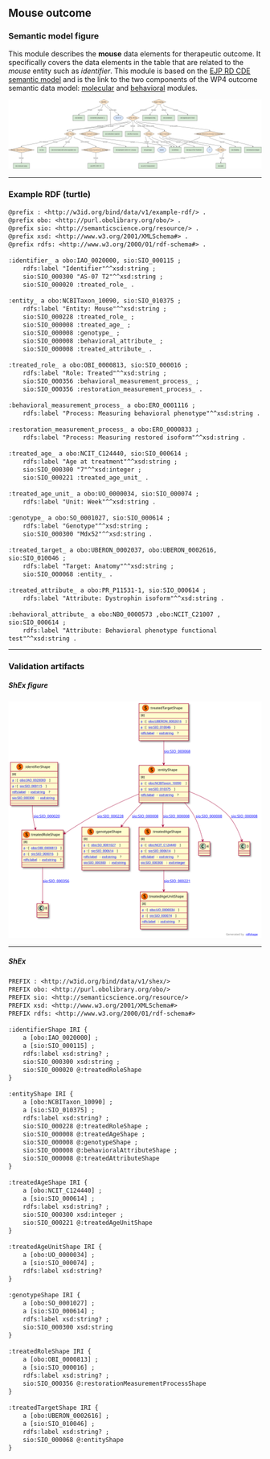 ## Mouse outcome

### Semantic model figure
This module describes the __mouse__ data elements for therapeutic outcome. It specifically covers the data elements in the table that are related to the _mouse_ entity such as _identifier_. This module is based on the [EJP RD CDE semantic model](https://github.com/ejp-rd-vp/CDE-semantic-model/tree/develop) and is the link to the two components of the WP4 outcome semantic data model: [molecular](https://github.com/NuriaQueralt/bind-data-semantic-model/blob/main/therapeutic-wp4/docs/molecular_outcome.md) and [behavioral](https://github.com/NuriaQueralt/bind-data-semantic-model/blob/main/therapeutic-wp4/docs/behavioral_outcome.md) modules.  
<p align="center">
    <a href="../images/rdf/mouse_outcome.png" target="_blank">
        <img src="../images/rdf/mouse_outcome.png">
    </a>
</p>

***

### Example RDF (turtle)
```ttl
@prefix : <http://w3id.org/bind/data/v1/example-rdf/> .
@prefix obo: <http://purl.obolibrary.org/obo/> .
@prefix sio: <http://semanticscience.org/resource/> .
@prefix xsd: <http://www.w3.org/2001/XMLSchema#> .
@prefix rdfs: <http://www.w3.org/2000/01/rdf-schema#> .

:identifier_ a obo:IAO_0020000, sio:SIO_000115 ;
    rdfs:label "Identifier"^^xsd:string ;
    sio:SIO_000300 "AS-07 T2"^^xsd:string ;
    sio:SIO_000020 :treated_role_ .

:entity_ a obo:NCBITaxon_10090, sio:SIO_010375 ;
    rdfs:label "Entity: Mouse"^^xsd:string ;
    sio:SIO_000228 :treated_role_ ;
    sio:SIO_000008 :treated_age_ ;
    sio:SIO_000008 :genotype_ ;
    sio:SIO_000008 :behavioral_attribute_ ;
    sio:SIO_000008 :treated_attribute_ .

:treated_role_ a obo:OBI_0000813, sio:SIO_000016 ;
    rdfs:label "Role: Treated"^^xsd:string ;
    sio:SIO_000356 :behavioral_measurement_process_ ;
    sio:SIO_000356 :restoration_measurement_process_ .

:behavioral_measurement_process_ a obo:ERO_0001116 ;
    rdfs:label "Process: Measuring behavioral phenotype"^^xsd:string .

:restoration_measurement_process_ a obo:ERO_0000833 ;
    rdfs:label "Process: Measuring restored isoform"^^xsd:string .

:treated_age_ a obo:NCIT_C124440, sio:SIO_000614 ;
    rdfs:label "Age at treatment"^^xsd:string ;
    sio:SIO_000300 "7"^^xsd:integer ;
    sio:SIO_000221 :treated_age_unit_ .

:treated_age_unit_ a obo:UO_0000034, sio:SIO_000074 ;
    rdfs:label "Unit: Week"^^xsd:string .

:genotype_ a obo:SO_0001027, sio:SIO_000614 ;
    rdfs:label "Genotype"^^xsd:string ;
    sio:SIO_000300 "Mdx52"^^xsd:string .

:treated_target_ a obo:UBERON_0002037, obo:UBERON_0002616, sio:SIO_010046 ;
    rdfs:label "Target: Anatomy"^^xsd:string ;
    sio:SIO_000068 :entity_ .

:treated_attribute_ a obo:PR_P11531-1, sio:SIO_000614 ;
    rdfs:label "Attribute: Dystrophin isoform"^^xsd:string .

:behavioral_attribute_ a obo:NBO_0000573 ,obo:NCIT_C21007 , sio:SIO_000614 ;
    rdfs:label "Attribute: Behavioral phenotype functional test"^^xsd:string .
```

***
### Validation artifacts
##### ShEx figure
<p align="center">
    <a href="../images/shex/mouse_outcome.svg" target="_blank">
        <img src="../images/shex/mouse_outcome.svg">
    </a>
</p>

***
##### ShEx
``` ShEx
PREFIX : <http://w3id.org/bind/data/v1/shex/>
PREFIX obo: <http://purl.obolibrary.org/obo/>
PREFIX sio: <http://semanticscience.org/resource/>
PREFIX xsd: <http://www.w3.org/2001/XMLSchema#>
PREFIX rdfs: <http://www.w3.org/2000/01/rdf-schema#>

:identifierShape IRI {
    a [obo:IAO_0020000] ;
    a [sio:SIO_000115] ;
    rdfs:label xsd:string? ;
    sio:SIO_000300 xsd:string ;
    sio:SIO_000020 @:treatedRoleShape
}

:entityShape IRI {
    a [obo:NCBITaxon_10090] ;
    a [sio:SIO_010375] ;
    rdfs:label xsd:string? ;
    sio:SIO_000228 @:treatedRoleShape ;
    sio:SIO_000008 @:treatedAgeShape ;
    sio:SIO_000008 @:genotypeShape ;
    sio:SIO_000008 @:behavioralAttributeShape ;
    sio:SIO_000008 @:treatedAttributeShape
}

:treatedAgeShape IRI {
    a [obo:NCIT_C124440] ;
    a [sio:SIO_000614] ;
    rdfs:label xsd:string? ;
    sio:SIO_000300 xsd:integer ;
    sio:SIO_000221 @:treatedAgeUnitShape
}

:treatedAgeUnitShape IRI {
    a [obo:UO_0000034] ;
    a [sio:SIO_000074] ;
    rdfs:label xsd:string?
}

:genotypeShape IRI {
    a [obo:SO_0001027] ;
    a [sio:SIO_000614] ;
    rdfs:label xsd:string? ;
    sio:SIO_000300 xsd:string
}

:treatedRoleShape IRI {
    a [obo:OBI_0000813] ;
    a [sio:SIO_000016] ;
    rdfs:label xsd:string? ;
    sio:SIO_000356 @:restorationMeasurementProcessShape
}

:treatedTargetShape IRI {
    a [obo:UBERON_0002616] ;
    a [sio:SIO_010046] ;
    rdfs:label xsd:string? ;
    sio:SIO_000068 @:entityShape
}
```
